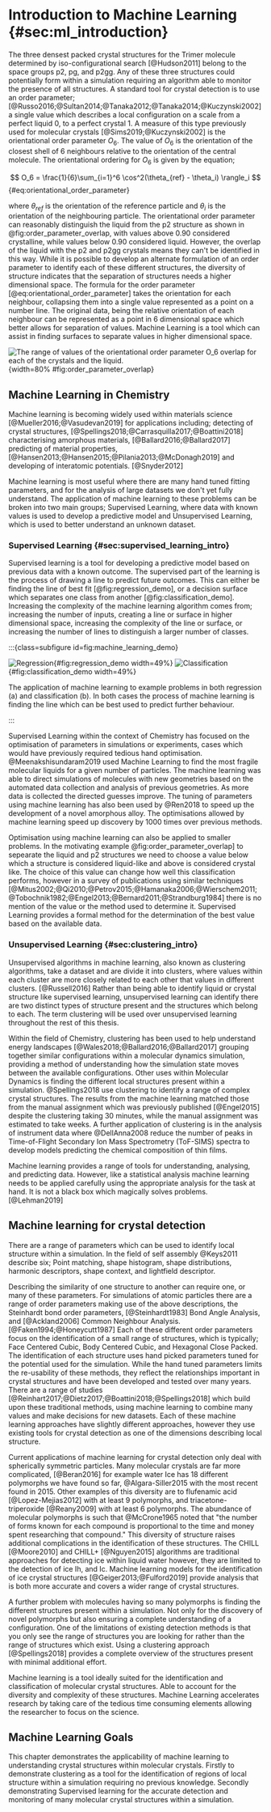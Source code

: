 # Introduction to Machine Learning {#sec:ml_introduction}

The three densest packed crystal structures for the Trimer molecule
determined by iso-configurational search [@Hudson2011]
belong to the space groups p2, pg, and p2gg.
Any of these three structures could potentially form within a simulation
requiring an algorithm able to monitor the presence of all structures.
A standard tool for crystal detection is to use an order parameter; [@Russo2016;@Sultan2014;@Tanaka2012;@Tanaka2014;@Kuczynski2002]
a single value which describes a local configuration on a scale
from a perfect liquid $0$, to a perfect crystal $1$.
A measure of this type previously used for molecular crystals [@Sims2019;@Kuczynski2002]
is the orientational order parameter $O_6$.
The value of $O_6$ is the orientation of the closest shell of 6 neighbours
relative to the orientation of the central molecule.
The orientational ordering for $O_6$ is given by the equation;

$$ O_6 = \frac{1}{6}\sum_{i=1}^6 \cos^2(\theta_{ref} - \theta_i) \rangle_i $$ {#eq:orientational_order_parameter}

where $\theta_{ref}$ is the orientation of the reference particle and
$\theta_i$ is the orientation of the neighbouring particle.
The orientational order parameter
can reasonably distinguish the liquid from the p2 structure
as shown in @fig:order_parameter_overlap,
with values above 0.90 considered crystalline,
while values below 0.90 considered liquid.
However, the overlap of the liquid with the p2 and p2gg crystals
means they can't be identified in this way.
While it is possible to develop an alternate formulation of an order parameter
to identify each of these different structures,
the diversity of structure indicates that the separation of structures
needs a higher dimensional space.
The formula for the order parameter [@eq:orientational_order_parameter]
takes the orientation for each neighbour,
collapsing them into a single value
represented as a point on a number line.
The original data,
being the relative orientation of each neighbour
can be represented as a point in 6 dimensional space
which better allows for separation of values.
Machine Learning is a tool which can assist in finding surfaces
to separate values in higher dimensional space.

![The range of values of the orientational order parameter $O_6$
overlap for each of the crystals and the liquid.
](../Projects/MLCrystals/figures/order_parameter_overlap.svg){width=80% #fig:order_parameter_overlap}

## Machine Learning in Chemistry

Machine learning is becoming widely used within materials science [@Mueller2016;@Vasudevan2019]
for applications including;
detecting of crystal structures, [@Spellings2018;@Carrasquilla2017;@Boattini2018]
characterising amorphous materials, [@Ballard2016;@Ballard2017]
predicting of material properties, [@Hansen2013;@Hansen2015;@Pilania2013;@McDonagh2019] and
developing of interatomic potentials. [@Snyder2012]

Machine learning is most useful where there are many hand tuned fitting parameters,
and for the analysis of large datasets we don't yet fully understand.
The application of machine learning to these problems
can be broken into two main groups;
Supervised Learning,
where data with known values is used to develop a predictive model and
Unsupervised Learning,
which is used to better understand an unknown dataset.

### Supervised Learning {#sec:supervised_learning_intro}

Supervised learning is a tool for developing a predictive model
based on previous data with a known outcome.
The supervised part of the learning
is the process of drawing a line to predict future outcomes.
This can either be finding the line of best fit [@fig:regression_demo],
or a decision surface which separates one class from another [@fig:classification_demo].
Increasing the complexity of the machine learning algorithm comes from;
increasing the number of inputs, creating a line or surface in higher dimensional
  space,
increasing the complexity of the line or surface, or
increasing the number of lines to distinguish a larger number of classes.

:::{class=subfigure id=fig:machine_learning_demo}

![Regression](../Projects/MLCrystals/figures/linear_regression_demo.svg){#fig:regression_demo width=49%}
![Classification](../Projects/MLCrystals/figures/clustering_demo.svg){#fig:classification_demo width=49%}

The application of machine learning to example problems in both
regression (a) and classification (b).
In both cases the process of machine learning is
finding the line which can be best used to predict further behaviour.

:::

Supervised Learning within the context of Chemistry
has focused on the optimisation of parameters in simulations or experiments,
cases which would have previously required tedious hand optimisation.
@Meenakshisundaram2019 used Machine Learning to find
the most fragile molecular liquids for a given number of particles.
The machine learning was able to direct
simulations of molecules with new geometries
based on the automated data collection and analysis of previous geometries.
As more data is collected the directed guesses improve.
The tuning of parameters using machine learning
has also been used by @Ren2018
to speed up the development of a novel amorphous alloy.
The optimisations allowed by machine learning
speed up discovery by 1000 times over previous methods.

Optimisation using machine learning can also be applied to smaller problems.
In the motivating example @fig:order_parameter_overlap]
to sepearate the liquid and p2 structures
we need to choose a value below which a structure is considered liquid-like
and above is considered crystal like.
The choice of this value can change how well this classification performs,
however in a survey of publications using similar techniques
[@Mitus2002;@Qi2010;@Petrov2015;@Hamanaka2006;@Wierschem2011;@Tobochnik1982;@Engel2013;@Bernard2011;@Strandburg1984]
there is no mention of the value or the method used to determine it.
Supervised Learning provides a formal method
for the determination of the best value
based on the available data.

### Unsupervised Learning {#sec:clustering_intro}

Unsupervised algorithms in machine learning,
also known as clustering algorithms,
take a dataset and are divide it into clusters,
where values within each cluster are more closely related to each other
that values in different clusters. [@Russell2016]
Rather than being able to identify liquid or crystal structure like supervised learning,
unsupervised learning can identify there are two distinct types of structure present
and the structures which belong to each.
The term clustering will be used over unsupervised learning
throughout the rest of this thesis.

Within the field of Chemistry,
clustering has been used to help understand energy landscapes [@Wales2018;@Ballard2016;@Ballard2017]
grouping together similar configurations within a molecular dynamics simulation,
providing a method of understanding how the simulation state
moves between the available configurations.
Other uses within Molecular Dynamics
is finding the different local structures present within a simulation.
@Spellings2018 use clustering to identify
a range of complex crystal structures.
The results from the machine learning matched those from
the manual assignment which was previously published [@Engel2015]
despite the clustering taking 30 minutes,
while the manual assignment was estimated to take weeks.
A further application of clustering is in the analysis of instrument data
where @DellAnna2008 reduce the number of peaks in
Time-of-Flight Secondary Ion Mass Spectrometry (ToF-SIMS) spectra
to develop models predicting the chemical composition of thin films.

Machine learning provides a range of tools
for understanding, analysing, and predicting data.
However, like a statistical analysis
machine learning needs to be applied carefully
using the appropriate analysis for the task at hand.
It is not a black box which magically solves problems. [@Lehman2019]

## Machine learning for crystal detection

There are a range of parameters which can be used
to identify local structure within a simulation.
In the field of self assembly @Keys2011 describe six;
Point matching,
shape histogram,
shape distributions,
harmonic descriptors,
shape context, and
lightfield descriptor.

Describing the similarity of one structure to another
can require one, or many of these parameters.
For simulations of atomic particles
there are a range of order parameters
making use of the above descriptions,
the Steinhardt bond order parameters, [@Steinhardt1983]
Bond Angle Analysis, and [@Ackland2006]
Common Neighbour Analysis. [@Faken1994;@Honeycutt1987]
Each of these different order parameters
focus on the identification of a small range of structures,
which is typically; Face Centered Cubic, Body Centered Cubic, and Hexagonal Close Packed.
The identification of each structure
uses hand picked parameters
tuned for the potential used for the simulation.
While the hand tuned parameters limits the re-usability of these methods,
they reflect the relationships important in crystal structures
and have been developed and tested over many years.
There are a range of studies [@Reinhart2017;@Dietz2017;@Boattini2018;@Spellings2018]
which build upon these traditional methods,
using machine learning to combine many values
and make decisions for new datasets.
Each of these machine learning approaches have slightly different approaches,
however they use existing tools for crystal detection
as one of the dimensions describing local structure.

Current applications of machine learning for crystal detection
only deal with spherically symmetric particles.
Many molecular crystals are far more complicated, [@Beran2016] for example
water Ice has 18 different polymorphs we have found so far, @Algara-Siller2015
with the most recent found in 2015.
Other examples of this diversity are
to flufenamic acid [@Lopez-Mejias2012] with at least 9 polymorphs, and
triacetone-triperoxide [@Reany2009] with at least 6 polymorphs.
The abundance of molecular polymorphs is such that @McCrone1965 noted that
"the number of forms known for each compound is proportional to
the time and money spent researching that compound."
This diversity of structure raises additional complications
in the identification of these structures.
The CHILL [@Moore2010] and CHILL+ [@Nguyen2015] algorithms
are traditional approaches for detecting ice within liquid water
however, they are limited to the detection of ice Ih, and Ic.
Machine learning models for the identification of ice crystal structures [@Geiger2013;@Fulford2019]
provide analysis that is both more accurate
and covers a wider range of crystal structures.

A further problem with molecules having so many polymorphs
is finding the different structures present within a simulation.
Not only for the discovery of novel polymorphs
but also ensuring a complete understanding of a configuration.
One of the limitations of existing detection methods
is that you only see the range of structures you are looking for
rather than the range of structures which exist.
Using a clustering approach [@Spellings2018]
provides a complete overview of the structures present
with minimal additional effort.

Machine learning is a tool ideally suited
for the identification and classification
of molecular crystal structures.
Able to account for the diversity and complexity
of these structures.
Machine Learning accelerates research
by taking care of the tedious time consuming elements
allowing the researcher to focus on the science.

## Machine Learning Goals

This chapter demonstrates the applicability of machine learning
to understanding crystal structures within molecular crystals.
Firstly to demonstrate clustering as a tool for
the identification of regions of local structure within a simulation
requiring no previous knowledge.
Secondly demonstrating Supervised learning for the accurate detection and monitoring
of many molecular crystal structures within a simulation.
